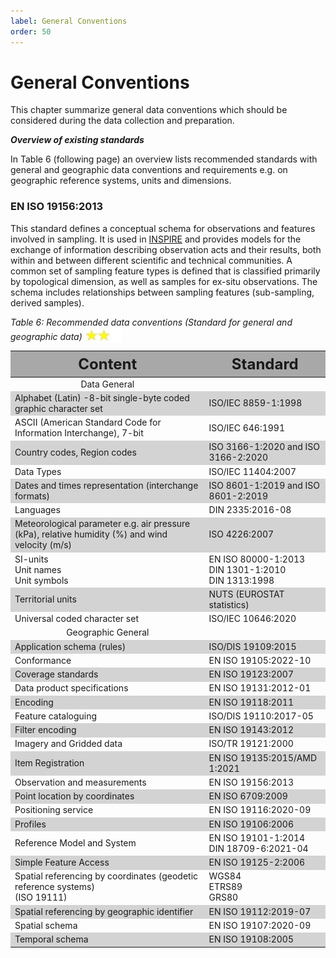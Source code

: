 ```yaml
---
label: General Conventions
order: 50
---
```

# General Conventions

This chapter summarize general data conventions which should be considered during the data collection and preparation.

**_Overview of existing standards_**

In Table 6 (following page) an overview lists recommended standards with general and geographic data conventions and
requirements e.g. on geographic reference systems, units and dimensions.

### EN ISO 19156:2013 

This standard defines a conceptual schema for observations and features involved in sampling. It is used in [INSPIRE](https://inspire.ec.europa.eu/) and
provides models for the exchange of information describing observation acts and their results, 
both within and between different scientific and technical communities. A common set of sampling feature types is defined that is classified primarily by topological dimension,
as well as samples for ex-situ observations. The schema includes relationships between sampling features (sub-sampling, derived samples). 

_Table 6: Recommended data conventions (Standard for general and geographic data)_ <img src="/static/img/two_star.jpg" width="60" valign="bottom" >

<div class="table-wrapper scrollbar overflow-hidden">
<table class="comfortable">
<thead style="font-size: 24px; background-color: #A8A8A8">
<tr>
<th><strong>Content</strong></th>
<th><strong>Standard</strong></th>
</tr>
</thead>
<tbody>
<tr style="text-align: center;"><td>Data General</td></tr>
<tr style=" background-color: #d3d3d3">
<td>Alphabet (Latin) -8-bit single-byte coded graphic character set</td>	
<td>ISO/IEC 8859-1:1998</td>
</tr>
<tr>
<td>ASCII (American Standard Code for Information Interchange), 7-bit</td>
<td>ISO/IEC 646:1991</td>
</tr>
<tr style=" background-color: #d3d3d3">
<td>Country codes, Region codes</td>
<td>ISO 3166-1:2020 and ISO 3166-2:2020</td>
</tr>
<tr>
<td>Data Types</td>
<td>ISO/IEC 11404:2007</td>
</tr>
<tr style=" background-color: #d3d3d3">
<td>Dates and times representation (interchange formats)</td>
<td>ISO 8601-1:2019 and ISO 8601-2:2019</td>
</tr>
<tr>
<td>Languages</td>
<td>DIN 2335:2016-08</td>
</tr>
<tr style=" background-color: #d3d3d3">
<td>Meteorological parameter e.g. air pressure (kPa), relative humidity (%) and wind velocity (m/s)</td>
<td>ISO 4226:2007 </td>
</tr>
<tr>
<td>SI-units <br>
Unit names <br>
Unit symbols</td>
<td>EN ISO 80000-1:2013 <br>
DIN 1301-1:2010 <br>
DIN 1313:1998 <br>
</td>
</tr>
<tr style=" background-color: #d3d3d3">
<td>Territorial units</td>
<td>NUTS (EUROSTAT statistics)</td>
</tr>
<tr>
<td>Universal coded character set</td>
<td>ISO/IEC 10646:2020</td>
</tr>
<tr style="text-align: center;"><td>Geographic General</td></tr>
<tr style=" background-color: #d3d3d3">
<td>Application schema (rules)</td>
<td>ISO/DIS 19109:2015</td>
</tr>
<tr>
<td>Conformance</td>
<td>EN ISO 19105:2022-10</td>
</tr>
<tr style=" background-color: #d3d3d3">
<td>Coverage standards</td>
<td>EN ISO 19123:2007</td>
</tr>
<tr>
<td>Data product specifications</td>
<td>EN ISO 19131:2012-01</td>
</tr>
<tr style=" background-color: #d3d3d3">
<td>Encoding</td>
<td>EN ISO 19118:2011</td>
</tr>
<tr>
<td>Feature cataloguing</td>
<td>ISO/DIS 19110:2017-05</td>
</tr>
<tr style=" background-color: #d3d3d3">
<td>Filter encoding</td>
<td>EN ISO 19143:2012</td>
</tr>
<tr>
<td>Imagery and Gridded data</td>
<td>ISO/TR 19121:2000</td>
</tr>
<tr style=" background-color: #d3d3d3">
<td>Item Registration</td>
<td>EN ISO 19135:2015/AMD 1:2021</td>
</tr>
<tr>
<td>Observation and measurements</td>
<td>EN ISO 19156:2013</td>
</tr>
<tr style=" background-color: #d3d3d3">
<td>Point location by coordinates</td>
<td>EN ISO 6709:2009</td>
</tr>
<tr>
<td>Positioning service</td>
<td>EN ISO 19116:2020-09</td>
</tr>
<tr style=" background-color: #d3d3d3">
<td>Profiles</td>
<td>EN ISO 19106:2006</td>
</tr>
<tr>
<td>Reference Model and System</td>
<td>EN ISO 19101-1:2014 <br>
DIN 18709-6:2021-04
</td>
</tr>
<tr style=" background-color: #d3d3d3">
<td>Simple Feature Access</td>
<td>EN ISO 19125-2:2006</td>
</tr>
<tr>
<td>Spatial referencing by coordinates (geodetic reference systems) <br>
(ISO 19111)     
</td>
<td>WGS84 <br>
ETRS89 <br>
GRS80 
</td>
</tr>
<tr style=" background-color: #d3d3d3">
<td>Spatial referencing by geographic identifier</td>
<td>EN ISO 19112:2019-07</td>
</tr>
<tr>
<td>Spatial schema</td>
<td>EN ISO 19107:2020-09</td>
</tr>
<tr style=" background-color: #d3d3d3">
<td>Temporal schema</td>
<td>EN ISO 19108:2005</td>
</tr>
</tbody>
</table>
</div>